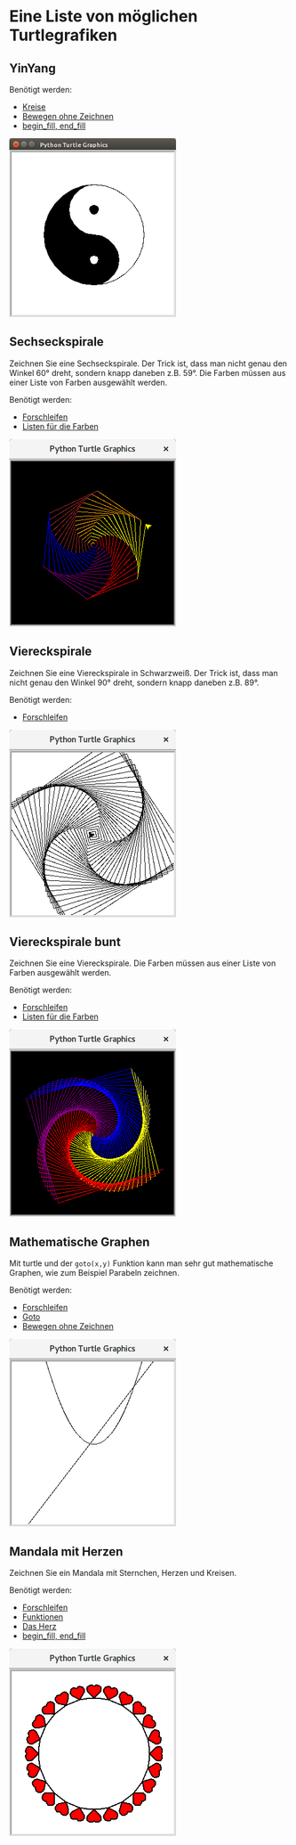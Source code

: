 # Eine Liste von möglichen Turtlegrafiken



## YinYang

Benötigt werden:
  * [Kreise](035-kreise.md)
  * [Bewegen ohne Zeichnen](020-turtle.md#das-turtle-bewegen-ohne-zu-zeichnen)
  * [begin_fill, end_fill](150-turtlebefehle.md)

  ![YinYang](img/turtleyinyang.png)

## Sechseckspirale
Zeichnen Sie eine Sechseckspirale. Der Trick ist, dass man nicht genau den Winkel 60° dreht, sondern knapp daneben z.B. 59°. Die Farben müssen aus einer Liste von Farben ausgewählt werden.

Benötigt werden:

  * [Forschleifen](040-forschleifen.md)
  * [Listen für die Farben](090-listen.md)

  ![Sechseckspirale](img/turtlesechseckspirale.png)

## Viereckspirale

Zeichnen Sie eine Viereckspirale in Schwarzweiß. Der Trick ist, dass man nicht genau den Winkel 90° dreht, sondern knapp daneben z.B. 89°.

Benötigt werden:

  * [Forschleifen](040-forschleifen.md)

  ![Viereckspirale](img/turtleviereckspiralesw.png)

## Viereckspirale bunt

Zeichnen Sie eine Viereckspirale. Die Farben müssen aus einer Liste von Farben ausgewählt werden.

Benötigt werden:

  * [Forschleifen](040-forschleifen.md)
  * [Listen für die Farben](090-listen.md)

  ![Viereckspirale](img/turtleviereckspirale.png)

## Mathematische Graphen

Mit turtle und der `goto(x,y)` Funktion kann man sehr gut mathematische Graphen, wie zum Beispiel Parabeln zeichnen.

Benötigt werden:

  * [Forschleifen](040-forschleifen.md)
  * [Goto](150-turtlebefehle.md)
  * [Bewegen ohne Zeichnen](020-turtle.md#das-turtle-bewegen-ohne-zu-zeichnen)

  ![Mathematische Parabel](img/turtleparabel.png)

## Mandala mit Herzen

Zeichnen Sie ein Mandala mit Sternchen, Herzen und Kreisen.

Benötigt werden:

  * [Forschleifen](040-forschleifen.md)
  * [Funktionen](120-funktionen.md)
  * [Das Herz](035-kreise.md)
  * [begin_fill, end_fill](150-turtlebefehle.md)

  ![Herzmandala](img/turtleherzmandala.png)
